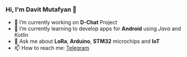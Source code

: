 ### Hi, I'm Davit Mutafyan 👋

- 🔭 I’m currently working on **D-Chat** Project
- 🌱 I’m currently learning to develop apps for **Android** using *Java* and *Kotlin*
- 💬 Ask me about **LoRa**, **Arduino**, **STM32** microchips and **IoT**
- 📫 How to reach me: [Telegram](https://t.me/davitmutafyan)
